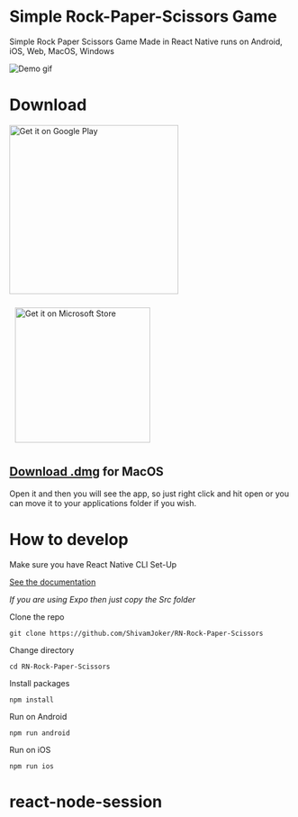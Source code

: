 # Simple Rock-Paper-Scissors Game
Simple Rock Paper Scissors Game Made in React Native runs on Android, iOS, Web, MacOS, Windows

![Demo gif](https://github.com/ShivamJoker/RN-Rock-Paper-Scissors/blob/master/game_demo.gif)

# Download
<a href='https://play.google.com/store/apps/details?id=com.rockpaperscissors.game'><img alt='Get it on Google Play' width="300" src='https://play.google.com/intl/en_us/badges/static/images/badges/en_badge_web_generic.png'/></a>
         
<a href='//www.microsoft.com/store/apps/9N76J7BX55HQ?cid=storebadge&ocid=badge'><img src='https://developer.microsoft.com/en-us/store/badges/images/English_get-it-from-MS.png' alt='Get it on Microsoft Store' width="240" style="margin: 10px;"/></a>

## [Download .dmg](https://github.com/ShivamJoker/RN-Rock-Paper-Scissors/releases/download/V1.0/RokPprScr.dmg) for MacOS
Open it and then you will see the app, so just right click and hit open or you can move it to your applications folder if you wish.

# How to develop

Make sure you have React Native CLI Set-Up

[See the documentation](https://reactnative.dev/docs/environment-setup)

*If you are using Expo then just copy the Src folder*




Clone the repo
```
git clone https://github.com/ShivamJoker/RN-Rock-Paper-Scissors
```

Change directory 
```
cd RN-Rock-Paper-Scissors
```

Install packages
```
npm install
```

Run on Android
```
npm run android
```

Run on iOS
```
npm run ios
```
# react-node-session
